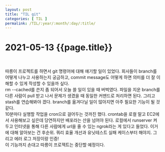 ```yaml
---
layout: post
title: "TIL git"
categories: [ TIL ]
permalink: /TIL/:year/:month/:day/:title/
---
```


# 2021-05-13 {{page.title}}
&nbsp;  

따릉이 프로젝트를 하면서 git 명령어에 대해 얘기할 일이 있었다. 회사들이 branch를 어떻게 나누고 사용하는지 궁금하고, commit message도 어떻게 하면 의미를 더 잘 이해할 수 있게 작성할 수 있을까 싶다.  
rm --cached를 쓴지 좀 되어서 오늘 쓸 일이 있을 때 버벅였다. 파일을 지운 branch를 다른 사람이 pull 받고 나서 문제가 생겼을 때 동일한 커맨드로 처리하면 된다. 그리고 stash를 연습해봐야 겠다. branch를 옮겨다닐 일이 많아지면 아주 필요한 기능이 될 것 같다.  
10분마다 실행할 작업을 cron으로 걸어두는 것까진 했다. crontab을 로컬 말고 EC2에서 사용해보고 싶은데 당연하지만 배포라는 산을 넘어야 된다. 로컬에서 runserver 켜두고 인터넷을 통해 다른 사람에게 url을 줄 수 있는 ngrok라는 게 있다고 들었다. 이거에 대해 알아보는 건 후순위. 쿼리 효율 개선과 유닛테스트 실패 케이스부터 해야지. 그리고 에러 로그 저장이랑 인증!  
이 기능까지 손대고 따릉이 프로젝트는 중단할 예정이다.